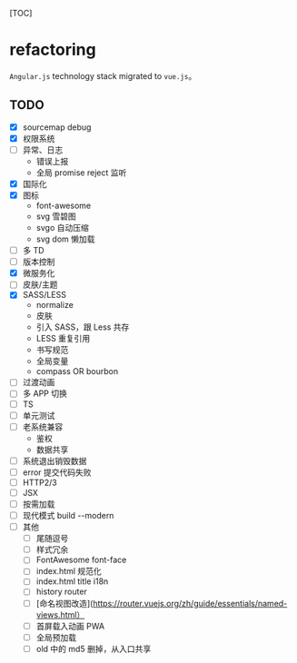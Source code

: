 [TOC]

# refactoring

`Angular.js` technology stack migrated to `vue.js`。

## TODO

- [x] sourcemap debug
- [x] 权限系统
- [ ] 异常、日志
    - 错误上报
    - 全局 promise reject 监听
- [x] 国际化
- [x] 图标
    - font-awesome
    - svg 雪碧图
    - svgo 自动压缩
    - svg dom 懒加载
- [ ] 多 TD
- [ ] 版本控制
- [x] 微服务化
- [ ] 皮肤/主题
- [x] SASS/LESS
    - normalize
    - 皮肤
    - 引入 SASS，跟 Less 共存
    - LESS 重复引用
    - 书写规范
    - 全局变量
    - compass OR bourbon
- [ ] 过渡动画
- [ ] 多 APP 切换
- [ ] TS
- [ ] 单元测试
- [ ] 老系统兼容
    - 鉴权
    - 数据共享
- [ ] 系统退出销毁数据
- [ ] error 提交代码失败
- [ ] HTTP2/3
- [ ] JSX
- [ ] 按需加载
- [ ] 现代模式 build --modern
- [ ] 其他
    - [ ] 尾随逗号
    - [ ] 样式冗余
    - [ ] FontAwesome font-face
    - [ ] index.html 规范化
    - [ ] index.html title i18n
    - [ ] history router
    - [ ] [命名视图改造](https://router.vuejs.org/zh/guide/essentials/named-views.html）
    - [ ] 首屏载入动画 PWA
    - [ ] 全局预加载
    - [ ] old 中的 md5 删掉，从入口共享